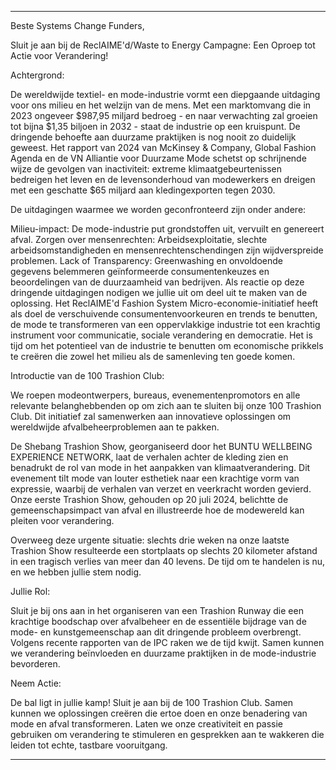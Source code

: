 ---

Beste Systems Change Funders,

Sluit je aan bij de ReclAIME'd/Waste to Energy Campagne: Een Oproep tot Actie voor Verandering!

Achtergrond:

De wereldwijde textiel- en mode-industrie vormt een diepgaande uitdaging voor ons milieu en het welzijn van de mens. Met een marktomvang die in 2023 ongeveer $987,95 miljard bedroeg - en naar verwachting zal groeien tot bijna $1,35 biljoen in 2032 - staat de industrie op een kruispunt. De dringende behoefte aan duurzame praktijken is nog nooit zo duidelijk geweest. Het rapport van 2024 van McKinsey & Company, Global Fashion Agenda en de VN Alliantie voor Duurzame Mode schetst op schrijnende wijze de gevolgen van inactiviteit: extreme klimaatgebeurtenissen bedreigen het leven en de levensonderhoud van modewerkers en dreigen met een geschatte $65 miljard aan kledingexporten tegen 2030.

De uitdagingen waarmee we worden geconfronteerd zijn onder andere:

Milieu-impact: De mode-industrie put grondstoffen uit, vervuilt en genereert afval.
Zorgen over mensenrechten: Arbeidsexploitatie, slechte arbeidsomstandigheden en mensenrechtenschendingen zijn wijdverspreide problemen.
Lack of Transparency: Greenwashing en onvoldoende gegevens belemmeren geïnformeerde consumentenkeuzes en beoordelingen van de duurzaamheid van bedrijven.
Als reactie op deze dringende uitdagingen nodigen we jullie uit om deel uit te maken van de oplossing. Het ReclAIME'd Fashion System Micro-economie-initiatief heeft als doel de verschuivende consumentenvoorkeuren en trends te benutten, de mode te transformeren van een oppervlakkige industrie tot een krachtig instrument voor communicatie, sociale verandering en democratie. Het is tijd om het potentieel van de industrie te benutten om economische prikkels te creëren die zowel het milieu als de samenleving ten goede komen.

Introductie van de 100 Trashion Club:

We roepen modeontwerpers, bureaus, evenementenpromotors en alle relevante belanghebbenden op om zich aan te sluiten bij onze 100 Trashion Club. Dit initiatief zal samenwerken aan innovatieve oplossingen om wereldwijde afvalbeheerproblemen aan te pakken.

De Shebang Trashion Show, georganiseerd door het BUNTU WELLBEING EXPERIENCE NETWORK, laat de verhalen achter de kleding zien en benadrukt de rol van mode in het aanpakken van klimaatverandering. Dit evenement tilt mode van louter esthetiek naar een krachtige vorm van expressie, waarbij de verhalen van verzet en veerkracht worden gevierd. Onze eerste Trashion Show, gehouden op 20 juli 2024, belichtte de gemeenschapsimpact van afval en illustreerde hoe de modewereld kan pleiten voor verandering.

Overweeg deze urgente situatie: slechts drie weken na onze laatste Trashion Show resulteerde een stortplaats op slechts 20 kilometer afstand in een tragisch verlies van meer dan 40 levens. De tijd om te handelen is nu, en we hebben jullie stem nodig.

Jullie Rol:

Sluit je bij ons aan in het organiseren van een Trashion Runway die een krachtige boodschap over afvalbeheer en de essentiële bijdrage van de mode- en kunstgemeenschap aan dit dringende probleem overbrengt. Volgens recente rapporten van de IPC raken we de tijd kwijt. Samen kunnen we verandering beïnvloeden en duurzame praktijken in de mode-industrie bevorderen.

Neem Actie:

De bal ligt in jullie kamp! Sluit je aan bij de 100 Trashion Club. Samen kunnen we oplossingen creëren die ertoe doen en onze benadering van mode en afval transformeren. Laten we onze creativiteit en passie gebruiken om verandering te stimuleren en gesprekken aan te wakkeren die leiden tot echte, tastbare vooruitgang.

---